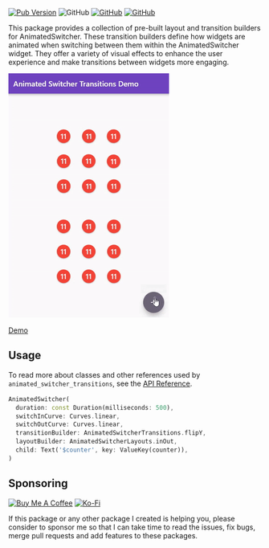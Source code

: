 [![Pub Version](https://img.shields.io/pub/v/animated_switcher_transitions)](https://pub.dev/packages/animated_switcher_transitions) ![GitHub](https://img.shields.io/github/license/davigmacode/flutter_animated_switcher_transitions) [![GitHub](https://badgen.net/badge/icon/buymeacoffee?icon=buymeacoffee&color=yellow&label)](https://www.buymeacoffee.com/davigmacode) [![GitHub](https://badgen.net/badge/icon/ko-fi?icon=kofi&color=red&label)](https://ko-fi.com/davigmacode)

This package provides a collection of pre-built layout and transition builders for AnimatedSwitcher. These transition builders define how widgets are animated when switching between them within the AnimatedSwitcher widget. They offer a variety of visual effects to enhance the user experience and make transitions between widgets more engaging.

[![Preview](https://github.com/davigmacode/flutter_animated_switcher_transitions/raw/main/media/preview.gif)](https://davigmacode.github.io/flutter_animated_switcher_transitions)

[Demo](https://davigmacode.github.io/flutter_animated_switcher_transitions)

## Usage

To read more about classes and other references used by `animated_switcher_transitions`, see the [API Reference](https://pub.dev/documentation/animated_switcher_transitions/latest/).

```dart
AnimatedSwitcher(
  duration: const Duration(milliseconds: 500),
  switchInCurve: Curves.linear,
  switchOutCurve: Curves.linear,
  transitionBuilder: AnimatedSwitcherTransitions.flipY,
  layoutBuilder: AnimatedSwitcherLayouts.inOut,
  child: Text('$counter', key: ValueKey(counter)),
)
```

## Sponsoring

<a href="https://www.buymeacoffee.com/davigmacode" target="_blank"><img src="https://cdn.buymeacoffee.com/buttons/v2/default-yellow.png" alt="Buy Me A Coffee" height="45"></a>
<a href="https://ko-fi.com/davigmacode" target="_blank"><img src="https://storage.ko-fi.com/cdn/brandasset/kofi_s_tag_white.png" alt="Ko-Fi" height="45"></a>

If this package or any other package I created is helping you, please consider to sponsor me so that I can take time to read the issues, fix bugs, merge pull requests and add features to these packages.